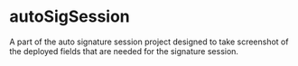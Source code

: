 # autoSigSession
A part of the auto signature session project designed to take screenshot of the deployed fields that are needed for the signature session.
